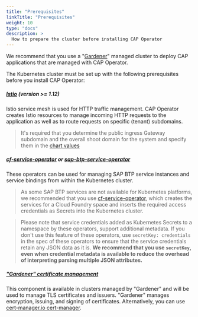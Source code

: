 ```yaml
---
title: "Prerequisites"
linkTitle: "Prerequisites"
weight: 10
type: "docs"
description: >
  How to prepare the cluster before installing CAP Operator
---
```


We recommend that you use a "[Gardener](https://gardener.cloud/)" managed cluster to deploy CAP applications that are managed with CAP Operator.

The Kubernetes cluster must be set up with the following prerequisites before you install CAP Operator:
##### [Istio](https://istio.io/latest/docs/concepts/traffic-management/) (version >= 1.12)

Istio service mesh is used for HTTP traffic management. CAP Operator creates Istio resources to manage incoming HTTP requests to the application as well as to route requests on specific (tenant) subdomains.

> It's required that you determine the public ingress Gateway subdomain and the overall shoot domain for the system and specify them in the [chart values](../../installation/helm-install/#values)

##### [cf-service-operator](https://sap.github.io/cf-service-operator/docs/) or [sap-btp-service-operator](https://github.com/SAP/sap-btp-service-operator)

These operators can be used for managing SAP BTP service instances and service bindings from within the Kubernetes cluster.

> As some SAP BTP services are not available for Kubernetes platforms, we recommended that you use [cf-service-operator](https://sap.github.io/cf-service-operator/), which creates the services for a Cloud Foundry space and inserts the required access credentials as Secrets into the Kubernetes cluster.

> Please note that service credentials added as Kubernetes Secrets to a namespace by these operators, support additional metadata. If you don't use this feature of these operators, use `secretKey: credentials` in the spec of these operators to ensure that the service credentials retain any JSON data as it is. **We recommend that you use `secretKey`, even when credential metadata is available to reduce the overhead of interpreting parsing multiple JSON attributes.**

##### ["Gardener" certificate management](https://github.com/gardener/cert-management)

This component is available in clusters managed by "Gardener" and will be used to manage TLS certificates and issuers. "Gardener" manages encryption, issuing, and signing of certificates. Alternatively, you can use [cert-manager.io cert-manager](https://github.com/cert-manager/cert-manager).